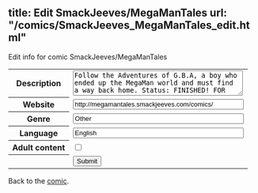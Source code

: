 title: Edit SmackJeeves/MegaManTales
url: "/comics/SmackJeeves_MegaManTales_edit.html"
---
Edit info for comic SmackJeeves/MegaManTales

<form name="comic" action="http://gaepostmail.appspot.com/comic/" method="post">
<table class="comicinfo">
<tr>
<th>Description</th><td><textarea name="description" cols="40" rows="3">Follow the Adventures of G.B.A, a boy who ended up the MegaMan world and must find a way back home. Status: FINISHED! FOR REALZ NOW!</textarea></td>
</tr>
<tr>
<th>Website</th><td><input type="text" name="url" value="http://megamantales.smackjeeves.com/comics/" size="40"/></td>
</tr>
<tr>
<th>Genre</th><td><input type="text" name="genre" value="Other" size="40"/></td>
</tr>
<tr>
<th>Language</th><td><input type="text" name="language" value="English" size="40"/></td>
</tr>
<tr>
<th>Adult content</th><td><input type="checkbox" name="adult" value="adult" /></td>
</tr>
<tr>
<th></th><td>
<input type="hidden" name="comic" value="SmackJeeves_MegaManTales" />
<input type="submit" name="submit" value="Submit" />
</td>
</tr>
</table>
</form>

Back to the [comic](SmackJeeves_MegaManTales.html).
